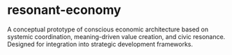 # resonant-economy
A conceptual prototype of conscious economic architecture based on systemic coordination, meaning-driven value creation, and civic resonance. Designed for integration into strategic development frameworks.
